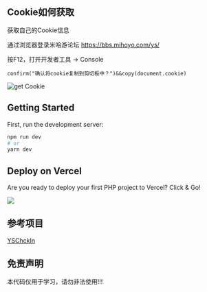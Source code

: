
## Cookie如何获取
获取自己的Cookie信息

通过浏览器登录米哈游论坛 https://bbs.mihoyo.com/ys/

按F12，打开开发者工具 -> Console

```
confirm("确认将cookie复制到剪切板中？")&&copy(document.cookie)
```
![get Cookie](https://cdn.jsdelivr.net/gh/itxve/mhy-api/assets/cookie.jpg)

## Getting Started

First, run the development server:

```bash
npm run dev
# or
yarn dev
```

## Deploy on Vercel

Are you ready to deploy your first PHP project to Vercel? Click & Go!

<a href="https://vercel.com/new/clone?s=https%3A%2F%2Fgithub.com%2Fitxve%2Fmhy-api"><img src="https://vercel.com/button"></a>


## 参考项目

[YSChckIn](https://github.com/ZtionJam/YSChckIn)

## 免责声明
本代码仅用于学习，请勿非法使用!!!

